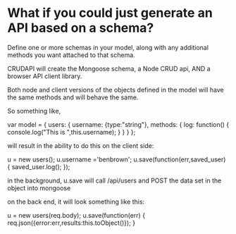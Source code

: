 # What if you could just generate an API based on a schema?

Define one or more schemas in your model, along with any additional methods you want attached to that schema.

CRUDAPI will create the Mongoose schema, a Node CRUD api, AND a browser API client library.

Both node and client versions of the objects defined in the model will have the same methods and will behave the same.

So something like,

var model = {
	users: { 
		username: {type:"string"},
		methods: {
			log: function() {
				console.log("This is ",this.username);
			}
		}
	}
};

will result in the ability to do this on the client side:

u = new users();
u.username ='benbrown';
u.save(function(err,saved_user) { saved_user.log(); });

in the background, u.save will call /api/users and POST the data set in the object into mongoose 

on the back end, it will look something like this:

u = new users(req.body);
u.save(function(err) {
	req.json({error:err,results:this.toObject()});
}

